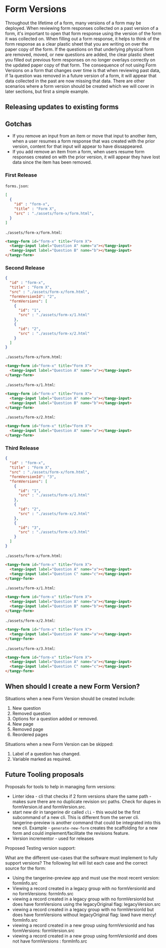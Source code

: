 # Form Versions

Throughout the lifetime of a form, many versions of a form may be deployed. When reviewing form responses collected on a past version of a form, it's important to open that form response using the version of the form it was collected on. When filling out a form response, it helps to think of the form response as a clear plastic sheet that you are writing on over the paper copy of the form. If the questions on that underlying physical form are removed, moved, or new questions are added, the clear plastic sheet you filled out previous form responses on no longer overlays correctly on the updated paper copy of that form.  The consequence of not using Form Versions on a form that changes over time is that when reviewing past data, if 1a question was removed in a future version of a form, it will appear that data collected in the past are now missing that data. There are other scenarios where a form version should be created which we will cover in later sections, but first a simple example.

## Releasing updates to existing forms

## Gotchas
- If you remove an input from an item or move that input to another item, when a user resumes a form response that was created with the prior version, content for that input will appear to have dissappeared.
- If you add remove an item from a form, when users resume form responses created on with the prior version, it will appear they have lost data since the item has been removed.

### First Release

`forms.json`:
```json
[
  {
    "id" : "form-x",
    "title" : "Form X",
    "src" : "./assets/form-x/form.html",
  }
]
```

`./assets/form-x/form.html`:
```html
<tangy-form id="form-x" title="Form X">
  <tangy-input label="Question A" name="a"></tangy-input>
  <tangy-input label="Question B" name="b"></tangy-input>
</tangy-form>
```

### Second Release

```json
{
  "id" : "form-x",
  "title" : "Form X",
  "src" : "./assets/form-x/form.html",
  "formVersionId": "2",
  "formVersions": [
    {
      "id": "1",
      "src" : "./assets/form-x/1.html"
    },
    {
      "id": "2",
      "src" : "./assets/form-x/2.html"
    }
  ]
}
```

`./assets/form-x/form.html`:
```html
<tangy-form id="form-x" title="Form X">
  <tangy-input label="Question A" name="a"></tangy-input>
</tangy-form>
```

`./assets/form-x/1.html`:
```html
<tangy-form id="form-x" title="Form X">
  <tangy-input label="Question A" name="a"></tangy-input>
  <tangy-input label="Question B" name="b"></tangy-input>
</tangy-form>
```

`./assets/form-x/2.html`:
```html
<tangy-form id="form-x" title="Form X">
  <tangy-input label="Question A" name="a"></tangy-input>
</tangy-form>
```

### Third Release

```json
{
  "id" : "form-x",
  "title" : "Form X",
  "src" : "./assets/form-x/form.html",
  "formVersionId": "3",
  "formVersions": [
    {
      "id": "1",
      "src" : "./assets/form-x/1.html"
    },
    {
      "id": "2",
      "src" : "./assets/form-x/2.html"
    },
    {
      "id": "3",
      "src" : "./assets/form-x/3.html"
    }
  ]
}
```

`./assets/form-x/form.html`:
```html
<tangy-form id="form-x" title="Form X">
  <tangy-input label="Question A" name="a"></tangy-input>
  <tangy-input label="Question C" name="c"></tangy-input>
</tangy-form>
```

`./assets/form-x/1.html`:
```html
<tangy-form id="form-x" title="Form X">
  <tangy-input label="Question A" name="a"></tangy-input>
  <tangy-input label="Question B" name="b"></tangy-input>
</tangy-form>
```

`./assets/form-x/2.html`:
```html
<tangy-form id="form-x" title="Form X">
  <tangy-input label="Question A" name="a"></tangy-input>
</tangy-form>
```

`./assets/form-x/3.html`:
```html
<tangy-form id="form-x" title="Form X">
  <tangy-input label="Question A" name="a"></tangy-input>
  <tangy-input label="Question C" name="c"></tangy-input>
</tangy-form>
```

## When should I create a new Form Version?

Situations when a new Form Version should be created include:

1. New question
2. Removed question
3. Options for a question added or removed.
4. New page
5. Removed page
6. Reordered pages

Situations when a new Form Version can be skipped:
1. Label of a question has changed.
2. Variable marked as required.

## Future Tooling proposals

Proposals for tools to help in managing form versions:

- Linter idea - cli that checks if 2 form versions share the same path - makes sure there are no duplicate revision src paths. Check for dupes in formVersion.id and formVersion.src.
- start new dir in tangerine dir called `cli` - this would be the first subcommand of a new cli. This is different from the server cli. tangerine-preview is another command that could be integrated into this new cli. Example - `generate-new-form` creates the scaffolding for a new form and could implement/facilitate the revisions feature.
- Version incrementor - used for releases

Proposed Testing version support:

What are the different use-cases that the software must implement to fully support versions? The following list will list each case and the correct source for the form:

- Using the tangerine-preview app and must use the most recent version: formInfo.src
- Viewing a record created in a legacy group with no formVersionId and no formVersions: formInfo.src
- viewing a record created in a legacy group with no formVersionId but does have formVersions using the legacyOriginal flag: legacyVersion.src
- viewing a record created in a legacy group with no formVersionId but does have formVersions without legacyOriginal flag: lawd have mercy! formInfo.src
- viewing a record created in a new group using formVersionId and has formVersions: formVersion.src
- viewing a record created in a new group using formVersionId and does not have formVersions     : formInfo.src


